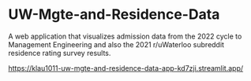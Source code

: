 # UW-Mgte-and-Residence-Data

A web application that visualizes admission data from the 2022 cycle to Management Engineering and also the 2021 r/uWaterloo subreddit residence rating survey results.

https://klau1011-uw-mgte-and-residence-data-app-kd7zji.streamlit.app/
